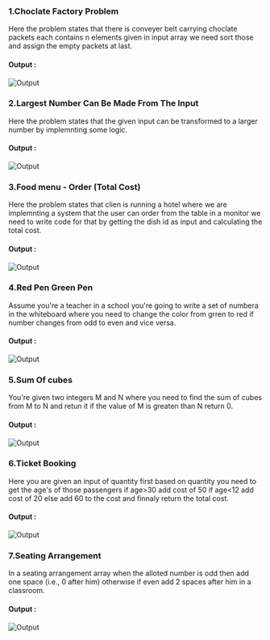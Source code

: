 <h3>1.Choclate Factory Problem</h3>
<p>Here the problem states that there is conveyer belt carrying choclate packets each contains n elements given in input array we need sort those and assign the empty packets at last.</p>
<h4>Output : </h4>
<img src="https://github.com/user-attachments/assets/62251fe5-c7c3-479b-962a-1f5e09e0dd3c" alt="Output"/>

<h3>2.Largest Number Can Be Made From The Input</h3>
<p>Here the problem states that the given input can be transformed to a larger number by implemnting some logic.</p>
<h4>Output : </h4>
<img src="https://github.com/user-attachments/assets/875ec66a-eee0-45f2-8eac-13b1e288cf37" alt="Output"/>

<h3>3.Food menu - Order (Total Cost)</h3>
<p>Here the problem states that clien is running a hotel where we are implemnting a system that the user can order from the table in a monitor we need to write code for that by getting the dish id as input and calculating the total cost.</p>
<h4>Output : </h4>
<img src="https://github.com/user-attachments/assets/c2aeec1a-5dfc-4c42-b804-66c9d3c32107" alt="Output"/>

<h3>4.Red Pen Green Pen</h3>
<p>Assume you're a teacher in a school you're going to write a set of numbera in the whiteboard where you need to change the color from grren to red if number changes from odd to even and vice versa.</p>
<h4>Output : </h4>
<img src="https://github.com/user-attachments/assets/f6ee931f-0219-4c6b-9484-dafd78c9950a" alt="Output"/>

<h3>5.Sum Of cubes</h3>
<p>You're given two integers M and N where you need to find the sum of cubes from M to N and retun it if the value of M is greaten than N return 0.</p>
<h4>Output : </h4>
<img src="https://github.com/user-attachments/assets/7f033df4-1d66-4537-9c07-97609d9e2fc1" alt="Output"/>

<h3>6.Ticket Booking</h3>
<p>Here you are given an input of quantity first based on quantity you need to get the age's of those passengers if age>30 add cost of 50 if age<12 add cost of 20 else add 60 to the cost and finnaly return the total cost.</p>
<h4>Output : </h4>
<img src="https://github.com/user-attachments/assets/5c2ae2ce-d81e-4e9d-9f88-cca50e373db9" alt="Output"/>

<h3>7.Seating Arrangement</h3>
<p>In a seating arrangement array when the alloted number is odd then add one space (i.e., 0 after him) otherwise if even add 2 spaces after him in a classroom.</p>
<h4>Output : </h4>
<img src="https://github.com/user-attachments/assets/39abbca5-8ff1-4d78-8de8-c1ba32641272" alt="Output"/>